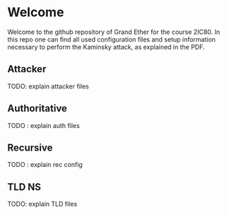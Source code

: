 # Welcome
Welcome to the github repository of Grand Ether for the course 2IC80. In this repo one can find all used configuration files and setup information necessary to perform the Kaminsky attack, as explained in the PDF.

## Attacker
TODO: explain attacker files

## Authoritative
TODO : explain auth files

## Recursive
TODO : explain rec config

## TLD NS
TODO: explain TLD files